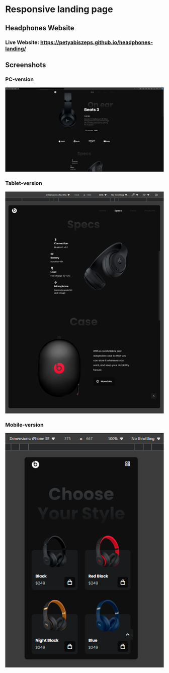 # Responsive landing page

## Headphones Website

### Live Website: https://petyabiszeps.github.io/headphones-landing/

## Screenshots

### PC-version

<img src="./src/assets/screenshots/Screenshot1.png" alt="S1">

### Tablet-version

<img src="./src/assets/screenshots/Screenshot2.png" alt="S2">

### Mobile-version

<img src="./src/assets/screenshots/Screenshot3.png" alt="S3">